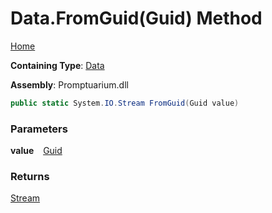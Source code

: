 # Data\.FromGuid\(Guid\) Method

[Home](../../../README.md)

**Containing Type**: [Data](../README.md)

**Assembly**: Promptuarium\.dll

```csharp
public static System.IO.Stream FromGuid(Guid value)
```

### Parameters

**value** &ensp; [Guid](https://docs.microsoft.com/en-us/dotnet/api/system.guid)

### Returns

[Stream](https://docs.microsoft.com/en-us/dotnet/api/system.io.stream)

